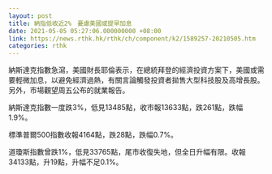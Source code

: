 ```yaml
---
layout: post
title: 納指低收近2%　憂慮美國或提早加息
date: 2021-05-05 05:27:06.000000000 +08:00
link: https://news.rthk.hk/rthk/ch/component/k2/1589257-20210505.htm
categories: rthk
---
```


納斯達克指數急瀉，美國財長耶倫表示，在總統拜登的經濟投資方案下，美國或需要輕微加息，以避免經濟過熱，有關言論觸發投資者拋售大型科技股及高增長股。另外，市場觀望周五公布的就業報告。

納斯達克指數一度跌3%，低見13485點，收市報13633點，跌261點，跌幅1.9%。

標準普爾500指數收報4164點，跌28點，跌幅0.7%。

道瓊斯指數曾跌1%，低見33765點，尾市收復失地，但全日升幅有限。收報34133點，升19點，升幅不足0.1%。
